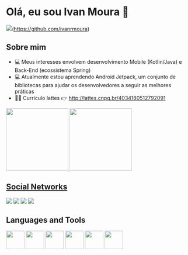 

# Olá, eu sou Ivan Moura 👋 
![](https://komarev.com/ghpvc/?username=ivanrmoura&label=PROFILE+VIEWS)(https://github.com/ivanrmoura)


## Sobre mim

- :computer: Meus interesses envolvem desenvolvimento Mobile (Kotlin/Java) e Back-End (ecossistema Spring)
- :computer: Atualmente estou aprendendo Android Jetpack, um conjunto de bibliotecas para ajudar os desenvolvedores a seguir as melhores práticas
- :man_teacher: Currículo lattes :point_right: http://lattes.cnpq.br/4034180512792091


<div>
  <a href="https://github.com/ivanrmoura">
  <img height="170em" src="https://github-readme-stats.vercel.app/api?username=ivanrmoura&show_icons=true&theme=gotham&include_all_commits=true&count_private=true"/>
  <img height="170em" src="https://github-readme-stats.vercel.app/api/top-langs/?username=ivanrmoura&layout=compact&langs_count=7&theme=gotham"/>
 
</div>
  
## Social Networks  
  
<div> 
  <a href="https://www.youtube.com/channel/UCpVN-8uDyhppxbmA0AX5Wmw" target="_blank"><img src="https://img.shields.io/badge/YouTube-FF0000?style=for-the-badge&logo=youtube&logoColor=white" target="_blank"></a>
  <a href="https://www.instagram.com/ivan_rodrigue_/" target="_blank"><img src="https://img.shields.io/badge/Instagram-E4405F?style=for-the-badge&logo=instagram&logoColor=white" target="_blank"></a>
<a href = "mailto:ivan.rodrigues@lsdi.ufma.br"><img src="https://img.shields.io/badge/Gmail-D14836?style=for-the-badge&logo=gmail&logoColor=white" target="_blank"></a> 

<a href= "https://www.linkedin.com/in/ivan-rodrigues-de-moura-137427140/">
  <img src="https://img.shields.io/badge/LinkedIn-0077B5?style=for-the-badge&logo=linkedin&logoColor=white">
</a>
</div>  
  
## Languages and Tools  
<div>
  <code><img height="50" src="https://cdn.jsdelivr.net/gh/devicons/devicon/icons/android/android-original.svg" /></code>
  <code><img height="50" src="https://cdn.jsdelivr.net/gh/devicons/devicon/icons/kotlin/kotlin-original.svg" /></code>
  <code><img height="50" src="https://cdn.jsdelivr.net/gh/devicons/devicon/icons/java/java-original.svg" /></code> 
  <code><img height="50" src="https://cdn.jsdelivr.net/gh/devicons/devicon/icons/spring/spring-original.svg" /></code>
  <code><img height="50" src="https://cdn.jsdelivr.net/gh/devicons/devicon/icons/apachekafka/apachekafka-original.svg" /></code> 
  <code><img height="50" img src="https://cdn.jsdelivr.net/gh/devicons/devicon/icons/python/python-original.svg" /></code> 
</div>

